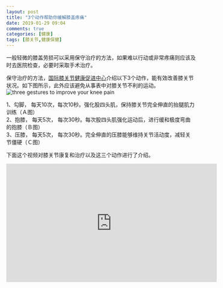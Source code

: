 ```yaml
---
layout: post
title: "3个动作帮助你缓解膝盖疼痛"
date: 2019-01-29 09:04
comments: true
categories: [健康]
tags: [膝关节,健康保健]
---
```

一般轻微的膝盖劳损可以采用保守治疗的方法，如果难以行动或非常疼痛则应该及时去医院检查，必要时采取手术治疗。  

保守治疗的方法，[国际膝关节健康促进中心](http://dl.tzuchi.com.tw/jointcenter/node/103)介绍以下3个动作，能有效改善膝关节状况。如下图所示，此外应该避免从事表中对膝关节不利的运动。  
![three gestures to improve your knee pain](https://raw.github.com/lukezhg/Freyja/master/knee-gestures.png)

1、勾脚， 每天10次，每次10秒。强化股四头肌，保持膝关节完全伸直的抬腿肌力训练（Ａ图）  
2、抱膝， 每天5次， 每次30秒。每次股四头肌强化运动后，进行缓和极度弯曲的抱膝（Ｂ图）  
3、压膝， 每天5次， 每次30秒。完全伸直的压膝能够维持关节活动度，减轻关节僵硬（Ｃ图）  

下面这个视频对膝关节康复和治疗以及这三个动作进行了介绍。  
<iframe width="560" height="315" src="https://www.youtube.com/embed/dqcLNUnfV2k" frameborder="0" allow="accelerometer; autoplay; encrypted-media; gyroscope; picture-in-picture" allowfullscreen></iframe>

